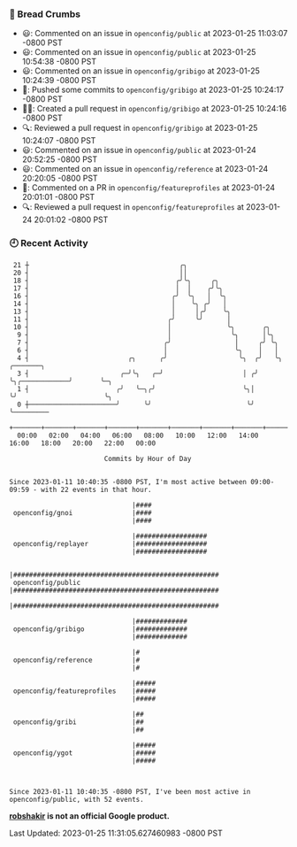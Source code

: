 ### 🍞 Bread Crumbs

 * 😃: Commented on an issue in `openconfig/public` at 2023-01-25 11:03:07 -0800 PST
 * 😃: Commented on an issue in `openconfig/public` at 2023-01-25 10:54:38 -0800 PST
 * 😃: Commented on an issue in `openconfig/gribigo` at 2023-01-25 10:24:39 -0800 PST
 * 🚢: Pushed some commits to `openconfig/gribigo` at 2023-01-25 10:24:17 -0800 PST
 * ✍🏼: Created a pull request in `openconfig/gribigo` at 2023-01-25 10:24:16 -0800 PST
 * 🔍: Reviewed a pull request in  `openconfig/gribigo` at 2023-01-25 10:24:07 -0800 PST
 * 😃: Commented on an issue in `openconfig/public` at 2023-01-24 20:52:25 -0800 PST
 * 😃: Commented on an issue in `openconfig/reference` at 2023-01-24 20:20:05 -0800 PST
 * 💬: Commented on a PR in  `openconfig/featureprofiles` at 2023-01-24 20:01:01 -0800 PST
 * 🔍: Reviewed a pull request in  `openconfig/featureprofiles` at 2023-01-24 20:01:02 -0800 PST

### 🕘 Recent Activity
```
 21 ┼                                      ╭╮
 20 ┤                                      ││
 18 ┤                                     ╭╯╰╮     ╭╮
 17 ┤                                     │  │    ╭╯╰╮
 16 ┤                                    ╭╯  ╰╮   │  ╰╮
 14 ┤                                    │    ╰╮ ╭╯   │
 13 ┤                                    │     │╭╯    ╰╮
 11 ┤                                   ╭╯     ╰╯      │
 10 ┤                                   │              ╰╮       ╭╮
  9 ┤                                   │               ╰╮      │╰╮
  7 ┤                                  ╭╯                │     ╭╯ ╰╮
  6 ┤                                  │                 ╰╮    │   │
  4 ┤                         ╭╮      ╭╯                  ╰╮  ╭╯   ╰╮              ╭───────╮
  3 ┤                       ╭─╯╰╮   ╭─╯                    │ ╭╯     ╰╮╭────────────╯       ╰─╮
  1 ┤                      ╭╯   ╰─╮╭╯                      ╰╮│       ╰╯                      ╰╮
  0 ┼──────────────────────╯      ╰╯                        ╰╯                                ╰─────────
    +───────+───────+───────+───────+───────+───────+───────+───────+───────+───────+───────+───────+────
  00:00   02:00   04:00   06:00   08:00   10:00   12:00   14:00   16:00   18:00   20:00   22:00   00:00   

						Commits by Hour of Day


Since 2023-01-11 10:40:35 -0800 PST, I'm most active between 09:00-09:59 - with 22 events in that hour.

```



```
                               |####
 openconfig/gnoi               |####
                               |####

                               |##################
 openconfig/replayer           |##################
                               |##################

                               |####################################################
 openconfig/public             |####################################################
                               |####################################################

                               |#############
 openconfig/gribigo            |#############
                               |#############

                               |#
 openconfig/reference          |#
                               |#

                               |#####
 openconfig/featureprofiles    |#####
                               |#####

                               |##
 openconfig/gribi              |##
                               |##

                               |#####
 openconfig/ygot               |#####
                               |#####



Since 2023-01-11 10:40:35 -0800 PST, I've been most active in openconfig/public, with 52 events.

```
**[robshakir](mailto:robjs@google.com) is not an official Google product.**  


Last Updated: 2023-01-25 11:31:05.627460983 -0800 PST
